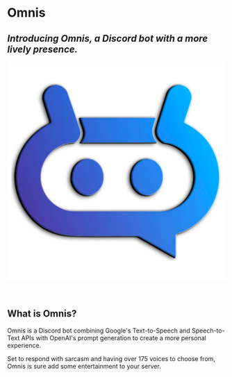 # Omnis

<h2 class="feature-header"><b><i>Introducing Omnis, a Discord bot with a more lively presence.</i></b></h2>

![png](../images/logo.png)

<br>

<h2 class="feature-header"><b>What is Omnis?</b></h2>

Omnis is a Discord bot combining Google's Text-to-Speech and Speech-to-Text APIs with OpenAI's prompt generation to create a more personal experience.

Set to respond with sarcasm and having over 175 voices to choose from, Omnis is sure add some entertainment to your server.